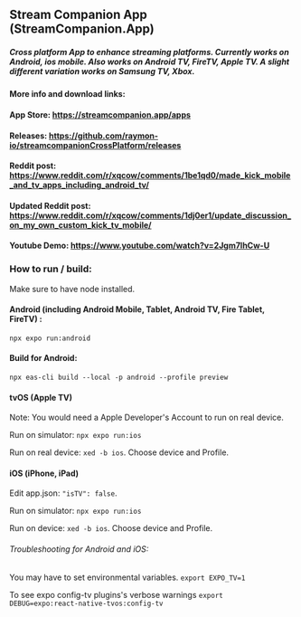 ## Stream Companion App (StreamCompanion.App)
##### Cross platform App to enhance streaming platforms. Currently works on Android, ios mobile. Also works on Android TV, FireTV, Apple TV. A slight different variation works on Samsung TV, Xbox.
#### More info and download links:
#### App Store: https://streamcompanion.app/apps
#### Releases:  https://github.com/raymon-io/streamcompanionCrossPlatform/releases
#### Reddit post: https://www.reddit.com/r/xqcow/comments/1be1qd0/made_kick_mobile_and_tv_apps_including_android_tv/
#### Updated Reddit post: https://www.reddit.com/r/xqcow/comments/1dj0er1/update_discussion_on_my_own_custom_kick_tv_mobile/
#### Youtube Demo: https://www.youtube.com/watch?v=2Jgm7lhCw-U

### How to run / build:
Make sure to have node installed. 
#### Android (including Android Mobile, Tablet, Android TV, Fire Tablet, FireTV) :
`npx expo run:android`
#### Build for Android:
`npx eas-cli build --local -p android --profile preview`

#### tvOS (Apple TV)
Note: You would need a Apple Developer's Account to run on real device.

Run on simulator: `npx expo run:ios`

Run on real device: `xed -b ios`.  Choose device and Profile.

#### iOS (iPhone, iPad)
Edit app.json: `"isTV": false`.

Run on simulator: `npx expo run:ios`

Run on device: `xed -b ios`. Choose device and Profile.

###### Troubleshooting for Android and iOS:
You may have to set environmental variables. `export EXPO_TV=1`

To see expo config-tv plugins's verbose warnings `export DEBUG=expo:react-native-tvos:config-tv`





